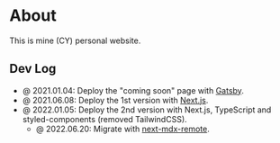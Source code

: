 # About

This is mine (CY) personal website.

## Dev Log

- @ 2021.01.04: Deploy the "coming soon" page with [Gatsby](https://gatsbyjs.com/).
- @ 2021.06.08: Deploy the 1st version with [Next.js](https://nextjs.org).
- @ 2022.01.05: Deploy the 2nd version with Next.js, TypeScript and styled-components (removed TailwindCSS).
  - @ 2022.06.20: Migrate with [next-mdx-remote](https://www.npmjs.com/package/next-mdx-remote).
